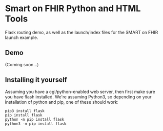# Smart on FHIR Python and HTML Tools

Flask routing demo, as well as the launch/index files for the SMART on FHIR launch example.

## Demo

(Coming soon...)

## Installing it yourself

Assuming you have a cgi/python-enabled web server, then first make sure you have flash installed. We're assuming Python3, so depending on your installation of python and pip, one of these should work:

```
pip3 install flask
pip install flask
python -m pip install flask
python3 -m pip install flask
```

